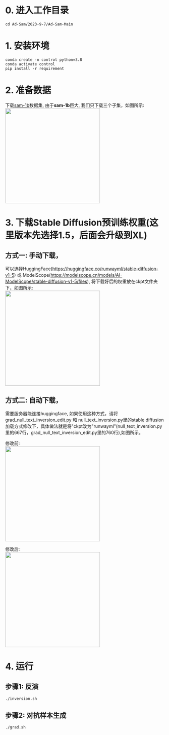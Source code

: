 # 0. 进入工作目录
```
cd Ad-Sam/2023-9-7/Ad-Sam-Main
```
# 1. 安装环境
```
conda create -n control python=3.8  
conda activate control  
pip install -r requirement
```
# 2. 准备数据
下载[sam-1b](https://opendatalab.com/OpenDataLab/SA-1B)数据集, 由于**sam-1b**巨大, 我们只下载三个子集，如图所示:
<img width=300 src=/data/tanglv/xhk/Ad-Sam/2023-9-7/Ad-Sam-Main/property/4.png>


# 3. 下载Stable Diffusion预训练权重(这里版本先选择1.5，后面会升级到XL) 
## 方式一: 手动下载，
可以选择HuggingFace(https://huggingface.co/runwayml/stable-diffusion-v1-5) 或 ModelScope(https://modelscope.cn/models/AI-ModelScope/stable-diffusion-v1-5/files), 将下载好后的权重放在ckpt文件夹下，如图所示:  
<img width=300 src=property/1.png>

## 方式二: 自动下载，
需要服务器能连接huggingface, 如果使用这种方式，请将 grad_null_text_inversion_edit.py 和 null_text_inversion.py里的stable diffusion加载方式修改下，具体做法就是将"ckpt改为"runwayml"(null_text_inversion.py里的667行，grad_null_text_inversion_edit.py里的760行),如图所示。

修改前:  
<img width=300 src=property/2.png>

修改后:  
<img width=300 src=property/3.png>


# 4. 运行
## 步骤1: 反演  
```
./inversion.sh
```

## 步骤2: 对抗样本生成  
```
./grad.sh
```




